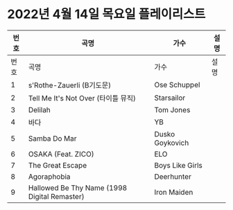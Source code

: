 # 2022년 4월 14일 목요일 플레이리스트

| 번호 | 곡명 | 가수 | 설명 |
|------|------|------|------|
| 번호 | 곡명 | 가수 | 설명 |
| 1 | s'Rothe-Zauerli (B기도문) | Ose Schuppel |  |
| 2 | Tell Me It's Not Over (타이틀 뮤직) | Starsailor |  |
| 3 | Delilah | Tom Jones |  |
| 4 | 바다 | YB |  |
| 5 | Samba Do Mar | Dusko Goykovich |  |
| 6 | OSAKA (Feat. ZICO) | ELO |  |
| 7 | The Great Escape | Boys Like Girls |  |
| 8 | Agoraphobia | Deerhunter |  |
| 9 | Hallowed Be Thy Name (1998 Digital Remaster) | Iron Maiden |  |
